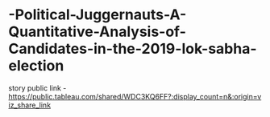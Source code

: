 # -Political-Juggernauts-A-Quantitative-Analysis-of-Candidates-in-the-2019-lok-sabha-election


story public link -https://public.tableau.com/shared/WDC3KQ6FF?:display_count=n&:origin=viz_share_link
